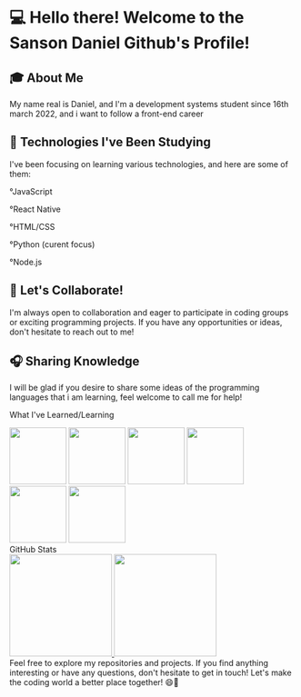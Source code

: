 # 💻 Hello there! Welcome to the Sanson Daniel Github's Profile!
## 🎓 About Me
My name real is Daniel, and I'm a development systems student since 16th march 2022, and i want to follow a front-end career

## 🔨 Technologies I've Been Studying
I've been focusing on learning various technologies, and here are some of them:

°JavaScript

°React Native

°HTML/CSS

°Python (curent focus)

°Node.js

## 💾 Let's Collaborate!
I'm always open to collaboration and eager to participate in coding groups or exciting programming projects. If you have any opportunities or ideas, don't hesitate to reach out to me!

## 🎧 Sharing Knowledge
I will be glad if you desire to share some ideas of the programming languages that i am learning, feel welcome to call me for help!

What I've Learned/Learning
<div>
  <img src="https://cdn.jsdelivr.net/gh/devicons/devicon/icons/react/react-original-wordmark.svg" width="100" height="100" style="display: inline-block;" />
  <img src="https://cdn.jsdelivr.net/gh/devicons/devicon/icons/javascript/javascript-original.svg" width="100" height="100" style="display: inline-block;" />
  <img src="https://cdn.jsdelivr.net/gh/devicons/devicon/icons/html5/html5-original-wordmark.svg" width="100" height="100" style="display: inline-block;" />
  <img src="https://cdn.jsdelivr.net/gh/devicons/devicon/icons/css3/css3-original-wordmark.svg" width="100" height="100" style="display: inline-block;" />
  <img src="https://cdn.jsdelivr.net/gh/devicons/devicon/icons/python/python-original.svg" width="100" height="100" style="display: inline-block;" />
  <img src="https://cdn.jsdelivr.net/gh/devicons/devicon/icons/nodejs/nodejs-original-wordmark.svg" width="100" height="100" style="display: inline-block;" />
</div>
GitHub Stats
<div>
  <a href="https://github.com/DanielProgrammer64">
    <img height="180em" src="https://github-readme-stats.vercel.app/api/top-langs/?username=DanielProgrammer64&layout=compact&langs_count=7&theme=dracula"/>
    <img height="180em" src="https://github-readme-stats.vercel.app/api?username=DanielProgrammer64&show_icons=true&theme=dracula&include_all_commits=true&count_private=false"/>
  </a>
</div>
Feel free to explore my repositories and projects. If you find anything interesting or have any questions, don't hesitate to get in touch! Let's make the coding world a better place together! 😄🚀
